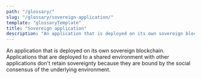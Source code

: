 ```yaml
---
path: "/glossary/"
slug: "/glossary/sovereign-application/"
template: "glossaryTemplate"
title: "Sovereign application"
description: "An application that is deployed on its own sovereign blockchain."
---
```


An application that is deployed on its own sovereign blockchain. Applications that are deployed to a shared environment with other applications don't retain sovereignty because they are bound by the social consensus of the underlying environment.